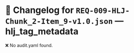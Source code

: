 # 📝 Changelog for `REQ-009-HLJ-Chunk_2-Item_9-v1.0.json` — **hlj_tag_metadata**

❌ No audit.yaml found.
